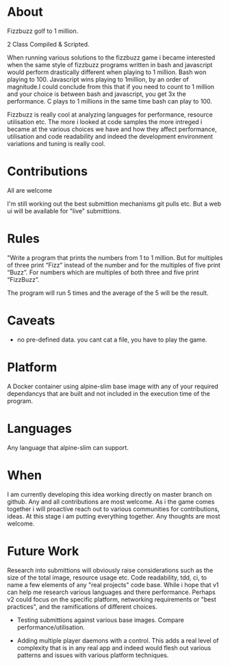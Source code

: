 # About

Fizzbuzz golf to 1 million.

2 Class Compiled & Scripted.

When running various solutions to the fizzbuzz game i became interested when the
same style of fizzbuzz programs written in bash and javascript would perform drastically
different when playing to 1 million. Bash won playing to 100. Javascript wins playing 
to 1million, by an order of magnitude.I could conclude from this that if you need to 
count to 1 million and your choice is between bash and javascript, you get 3x the 
performance. C plays to 1 millions in the same time bash can play to 100.

Fizzbuzz is really cool at analyzing languages for performance, resource utilisation etc.
The more i looked at code samples the more intreged i became at the various choices
we have and how they affect performance, utilisation and code readability and indeed
the development environment variations and tuning is really cool.

# Contributions
All are welcome

I'm still working out the best submittion mechanisms git pulls etc. 
But a web ui will be available for "live" submittions.


# Rules
"Write a program that prints the numbers from 1 to 1 million. But for multiples 
of three print “Fizz” instead of the number and for the multiples of five print 
“Buzz”. For numbers which are multiples of both three and five print “FizzBuzz”.

The program will run 5 times and the average of the 5 will be the result.

# Caveats
- no pre-defined data. you cant cat a file, you have to play the game.

# Platform
A Docker container using alpine-slim base image with any of your required dependancys
that are built and not included in the execution time of the program. 

# Languages
Any language that alpine-slim can support.

# When
I am currently developing this idea working directly on master branch on github.
Any and all contributions are most welcome. As i the game comes together i will 
proactive reach out to various communities for contributions, ideas. At this stage
i am putting everything together. Any thoughts are most welcome.

# Future Work
Research into submittions will obviously raise considerations such as the
size of the total image, resource usage etc. Code readability, tdd, ci, to name a
few elements of any "real projects" code base. While i hope that v1 can help me
research various languages and there performance. Perhaps v2 could focus on the 
specific platform, networking requirements or "best practices", and the ramifications
of different choices.

- Testing submittions against various base images. Compare performance/utilisation.

- Adding multiple player daemons with a control. This adds a real level of complexity
that is in any real app and indeed would flesh out various patterns and issues with
various platform techniques.


